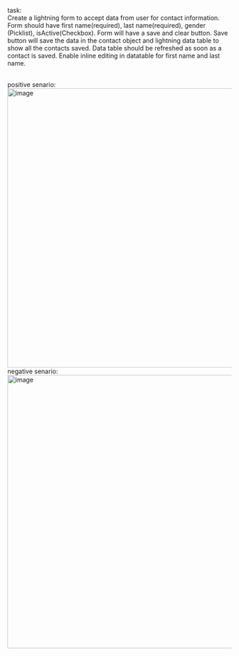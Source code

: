 task: <br>
Create a lightning form to accept data from user for contact information. 
Form should have first name(required), last name(required), gender (Picklist), isActive(Checkbox). Form will have a save and clear button. 
Save button will save the data in the contact object and lightning data table to show all the contacts saved.
Data table should be refreshed as soon as a contact is saved. Enable inline editing in datatable for first name and last name.

<br>positive senario:
<br>
<img width="627" alt="image" src="https://user-images.githubusercontent.com/120541815/208771360-359fc68c-2210-4065-8b08-0275ac4be4c2.png">
<br>negative senario:
<br>
<img width="614" alt="image" src="https://user-images.githubusercontent.com/120541815/208771742-e716e3f3-7ef5-4339-a64d-d2a425bd464a.png">
<br>

